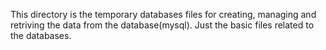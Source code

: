 This directory is the temporary databases files for creating, managing and retriving the data from the database(mysql). Just the basic files related to the databases.
